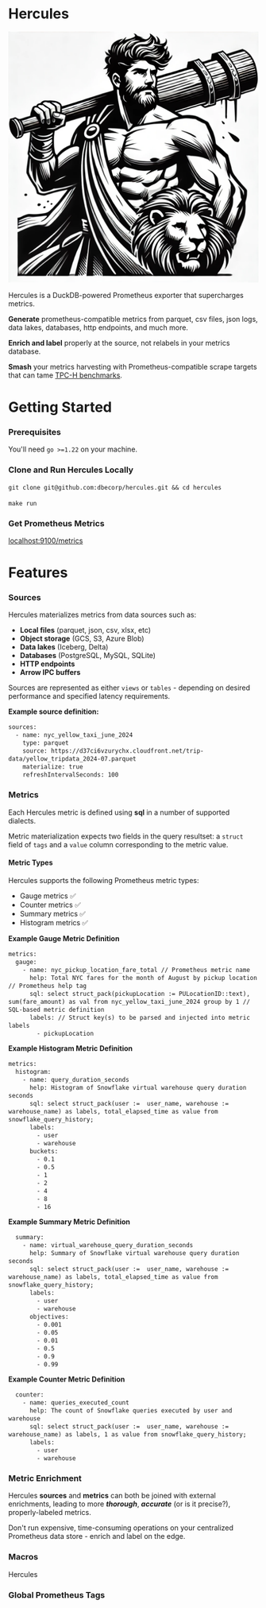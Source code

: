 # Hercules

![heracles](assets/heracles.png)

Hercules is a DuckDB-powered Prometheus exporter that supercharges metrics.



**Generate** prometheus-compatible metrics from parquet, csv files, json logs, data lakes, databases, http endpoints, and much more.

**Enrich and label** properly at the source, not relabels in your metrics database.

**Smash** your metrics harvesting with Prometheus-compatible scrape targets that can tame [TPC-H benchmarks](https://www.tpc.org/information/benchmarks5.asp).


# Getting Started


### Prerequisites

You'll need `go >=1.22` on your machine.

### Clone and Run Hercules Locally

```
git clone git@github.com:dbecorp/hercules.git && cd hercules

make run
```

### Get Prometheus Metrics

[localhost:9100/metrics](http://localhost:9100/metrics)


# Features

### Sources

Hercules materializes metrics from data sources such as:
- **Local files** (parquet, json, csv, xlsx, etc)
- **Object storage** (GCS, S3, Azure Blob)
- **Data lakes** (Iceberg, Delta)
- **Databases** (PostgreSQL, MySQL, SQLite)
- **HTTP endpoints**
- **Arrow IPC buffers**


Sources are represented as either `views` or `tables` - depending on desired performance and specified latency requirements.

**Example source definition:**

```
sources:
  - name: nyc_yellow_taxi_june_2024
    type: parquet
    source: https://d37ci6vzurychx.cloudfront.net/trip-data/yellow_tripdata_2024-07.parquet
    materialize: true
    refreshIntervalSeconds: 100
```

### Metrics

Each Hercules metric is defined using **sql** in a number of supported dialects.

Metric materialization expects two fields in the query resultset: a `struct` field of `tags` and a `value` column corresponding to the metric value.

#### Metric Types

Hercules supports the following Prometheus metric types:

- Gauge metrics ✅
- Counter metrics ✅
- Summary metrics ✅
- Histogram metrics ✅


**Example Gauge Metric Definition**

```
metrics:
  gauge:
    - name: nyc_pickup_location_fare_total // Prometheus metric name
      help: Total NYC fares for the month of August by pickup location // Prometheus help tag
      sql: select struct_pack(pickupLocation := PULocationID::text), sum(fare_amount) as val from nyc_yellow_taxi_june_2024 group by 1 // SQL-based metric definition
      labels: // Struct key(s) to be parsed and injected into metric labels
        - pickupLocation
```


**Example Histogram Metric Definition**
```
metrics:
  histogram:
    - name: query_duration_seconds
      help: Histogram of Snowflake virtual warehouse query duration seconds
      sql: select struct_pack(user :=  user_name, warehouse := warehouse_name) as labels, total_elapsed_time as value from snowflake_query_history;
      labels:
        - user
        - warehouse
      buckets:
        - 0.1
        - 0.5
        - 1
        - 2
        - 4
        - 8
        - 16
```


**Example Summary Metric Definition**
```
  summary:
    - name: virtual_warehouse_query_duration_seconds
      help: Summary of Snowflake virtual warehouse query duration seconds
      sql: select struct_pack(user :=  user_name, warehouse := warehouse_name) as labels, total_elapsed_time as value from snowflake_query_history;
      labels:
        - user
        - warehouse
      objectives:
        - 0.001
        - 0.05
        - 0.01
        - 0.5
        - 0.9
        - 0.99
```


**Example Counter Metric Definition**
```
  counter:
    - name: queries_executed_count
      help: The count of Snowflake queries executed by user and warehouse
      sql: select struct_pack(user :=  user_name, warehouse := warehouse_name) as labels, 1 as value from snowflake_query_history;
      labels:
        - user
        - warehouse
```


### Metric Enrichment

Hercules **sources** and **metrics** can both be joined with external enrichments, leading to more ***thorough***, ***accurate*** (or is it precise?), properly-labeled metrics.

Don't run expensive, time-consuming operations on your centralized Prometheus data store - enrich and label on the edge.


### Macros

Hercules


### Global Prometheus Tags


